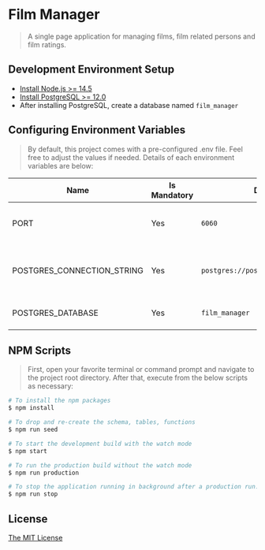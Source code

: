# Film Manager
> A single page application for managing films, film related persons and film ratings.

## Development Environment Setup
- [Install Node.js >= 14.5](https://nodejs.org/en/)
- [Install PostgreSQL >= 12.0](https://www.enterprisedb.com/downloads/postgres-postgresql-downloads)
- After installing PostgreSQL, create a database named `film_manager`

## Configuring Environment Variables
> By default, this project comes with a pre-configured .env file. Feel free to adjust the values if needed. Details of each environment variables are below:

Name | Is Mandatory | Default Value | Description
------------ | ------------- | ------------- | -------------
PORT | Yes | `6060` | On which port the web server will run
POSTGRES_CONNECTION_STRING | Yes | `postgres://postgres:root@localhost:5432` | PostgreSQL connection string. Learn more from [here](https://www.postgresql.org/docs/current/libpq-connect.html#LIBPQ-CONNSTRING)
POSTGRES_DATABASE | Yes | `film_manager` | PostgreSQL database name

## NPM Scripts
> First, open your favorite terminal or command prompt and navigate to the project root directory. After that, execute from the below scripts as necessary:

```bash
# To install the npm packages
$ npm install

# To drop and re-create the schema, tables, functions
$ npm run seed

# To start the development build with the watch mode
$ npm start

# To run the production build without the watch mode
$ npm run production

# To stop the application running in background after a production run. Since in production mode the application will be running in background.
$ npm run stop
```

## License
<a href="https://opensource.org/licenses/MIT">The MIT License</a>
